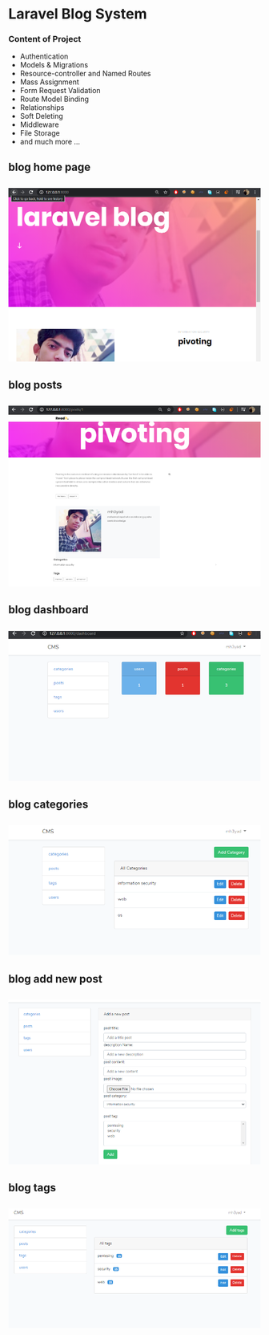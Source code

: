# Laravel Blog System




### Content of Project

- Authentication
- Models & Migrations
- Resource-controller and Named Routes
- Mass Assignment
- Form Request Validation
- Route Model Binding
- Relationships
- Soft Deleting
- Middleware
- File Storage
- and much more ...

## blog home page
![alt text](img/6.png "blog home page")
---
## blog posts 
![alt text](img/1.png "blog home page")
---

## blog dashboard 
![alt text](img/2.png "blog home page")
---

## blog categories 
![alt text](img/3.png "blog home page")
---

## blog add new post 
![alt text](img/4.png "blog home page")
---

## blog tags 
![alt text](img/5.png "blog home page")
---
